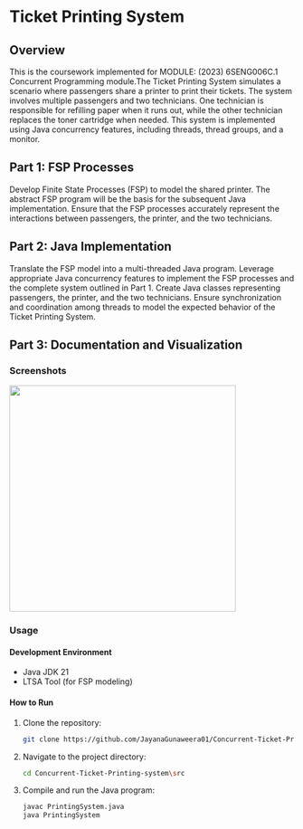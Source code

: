# Ticket Printing System

## Overview

This is the coursework implemented for MODULE: (2023) 6SENG006C.1 Concurrent Programming module.The Ticket Printing System simulates a scenario where passengers share a printer to print their tickets. The system involves multiple passengers and two technicians. One technician is responsible for refilling paper when it runs out, while the other technician replaces the toner cartridge when needed. This system is implemented using Java concurrency features, including threads, thread groups, and a monitor.

## Part 1: FSP Processes

Develop Finite State Processes (FSP) to model the shared printer. The abstract FSP program will be the basis for the subsequent Java implementation. Ensure that the FSP processes accurately represent the interactions between passengers, the printer, and the two technicians.

## Part 2: Java Implementation

Translate the FSP model into a multi-threaded Java program. Leverage appropriate Java concurrency features to implement the FSP processes and the complete system outlined in Part 1. Create Java classes representing passengers, the printer, and the two technicians. Ensure synchronization and coordination among threads to model the expected behavior of the Ticket Printing System.

## Part 3: Documentation and Visualization

### Screenshots

<img src="https://github.com/JayanaGunaweera01/Concurrent-Ticket-Printing-system/assets/79576139/7a21561b-68d9-4a72-ba8d-1a9a718897c9" width="400">

### Usage

#### Development Environment

- Java JDK 21
- LTSA Tool (for FSP modeling)

#### How to Run

1. Clone the repository:

    ```bash
    git clone https://github.com/JayanaGunaweera01/Concurrent-Ticket-Printing-system.git
    ```

2. Navigate to the project directory:

    ```bash
    cd Concurrent-Ticket-Printing-system\src
    ```

3. Compile and run the Java program:

    ```bash
    javac PrintingSystem.java
    java PrintingSystem
    ```

